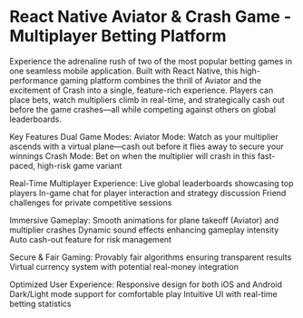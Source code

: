 # React Native Aviator & Crash Game - Multiplayer Betting Platform
Experience the adrenaline rush of two of the most popular betting games in one seamless mobile application. Built with React Native, this high-performance gaming platform combines the thrill of Aviator and the excitement of Crash into a single, feature-rich experience. Players can place bets, watch multipliers climb in real-time, and strategically cash out before the game crashes—all while competing against others on global leaderboards.

Key Features
Dual Game Modes:
Aviator Mode: Watch as your multiplier ascends with a virtual plane—cash out before it flies away to secure your winnings
Crash Mode: Bet on when the multiplier will crash in this fast-paced, high-risk game variant

Real-Time Multiplayer Experience:
Live global leaderboards showcasing top players
In-game chat for player interaction and strategy discussion
Friend challenges for private competitive sessions

Immersive Gameplay:
Smooth animations for plane takeoff (Aviator) and multiplier crashes
Dynamic sound effects enhancing gameplay intensity
Auto cash-out feature for risk management

Secure & Fair Gaming:
Provably fair algorithms ensuring transparent results
Virtual currency system with potential real-money integration

Optimized User Experience:
Responsive design for both iOS and Android
Dark/Light mode support for comfortable play
Intuitive UI with real-time betting statistics
